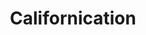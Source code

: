 ---
title: 'Californication'
genre: 'Rock'
artist: 'Red Hot Chili Peppers'
price: 29.99
label: 'E'
image: 'record-images/red-hot-californication.jpg'
band-origin: 'USA'
country-code: 'US'
type: 'record'
---